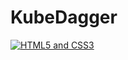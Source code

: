 # KubeDagger
[![HTML5 and CSS3](https://github.com/FransLopez/logo-images/blob/master/logos/html5andcss3.png)](http://www.w3.org/) 